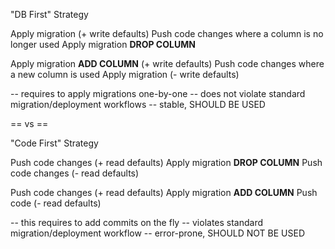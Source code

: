 "DB First" Strategy

Apply migration (+ write defaults)
Push code changes where a column is no longer used
Apply migration **DROP COLUMN**

Apply migration **ADD COLUMN** (+ write defaults)
Push code changes where a new column is used
Apply migration (- write defaults)
  
-- requires to apply migrations one-by-one
-- does not violate standard migration/deployment workflows
-- stable, SHOULD BE USED

== vs ==

"Code First" Strategy

Push code changes (+ read defaults)
Apply migration **DROP COLUMN**
Push code changes (- read defaults)

Push code changes (+ read defaults)
Apply migration **ADD COLUMN**
Push code (- read defaults)

-- this requires to add commits on the fly
-- violates standard migration/deployment workflow
-- error-prone, SHOULD NOT BE USED
